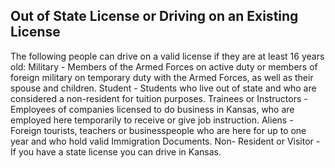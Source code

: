 ## Out of State License or Driving on an Existing License
The following people can drive on a valid license if they are at least 16 years old:
Military - Members of the Armed Forces on active duty or members of foreign military on temporary duty with the Armed Forces, as well as their spouse and children.
Student - Students who live out of state and who are considered a non-resident for tuition purposes.
Trainees or Instructors - Employees of companies licensed to do business in Kansas, who are employed here temporarily to receive or give job instruction.
Aliens - Foreign tourists, teachers or businesspeople who are here for up to one year and who hold valid Immigration Documents.
Non- Resident or Visitor - If you have a state license you can drive in Kansas.